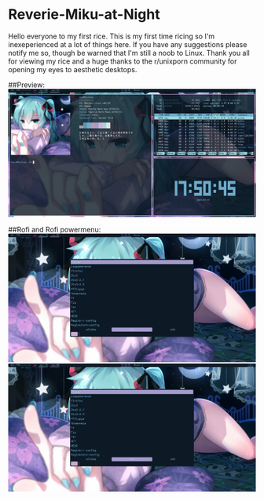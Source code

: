 # Reverie-Miku-at-Night
Hello everyone to my first rice. This is my first time ricing so I'm inexeperienced at a lot of things here. If you have any suggestions please notify me so, though be warned that I'm still a noob to Linux. Thank you all for viewing my rice and a huge thanks to the r/unixporn community for opening my eyes to aesthetic desktops. 

##Preview:
![preview](https://github.com/Myusuki/Reverie-Miku-at-Night/blob/main/Miku%20Bspwm%20Images/preview.png?raw=true)

##Rofi and Rofi powermenu: 
![rofi](https://github.com/Myusuki/Reverie-Miku-at-Night/blob/main/Miku%20Bspwm%20Images/rofi.png?raw=true)
![rofipowermenu](https://github.com/Myusuki/Reverie-Miku-at-Night/blob/main/Miku%20Bspwm%20Images/rofi.png?raw=true)
